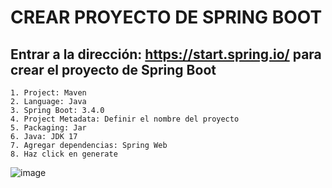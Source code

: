 # CREAR PROYECTO DE SPRING BOOT
## Entrar a la dirección: https://start.spring.io/ para crear el proyecto de Spring Boot
	1. Project: Maven
	2. Language: Java
	3. Spring Boot: 3.4.0
	4. Project Metadata: Definir el nombre del proyecto
	5. Packaging: Jar
	6. Java: JDK 17
	7. Agregar dependencias: Spring Web
 	8. Haz click en generate 
  ![image](https://github.com/user-attachments/assets/ad5c5ef8-37d5-4b98-a37a-9d1706f41e5d)


 
